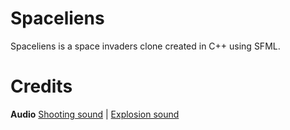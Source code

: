 # Spaceliens
Spaceliens is a space invaders clone created in C++ using SFML.

# Credits
**Audio**
[Shooting sound](https://freesound.org/people/MusicLegends/sounds/344310/) | [Explosion sound](http://freesound.org/people/timgormly/sounds/162792/) 